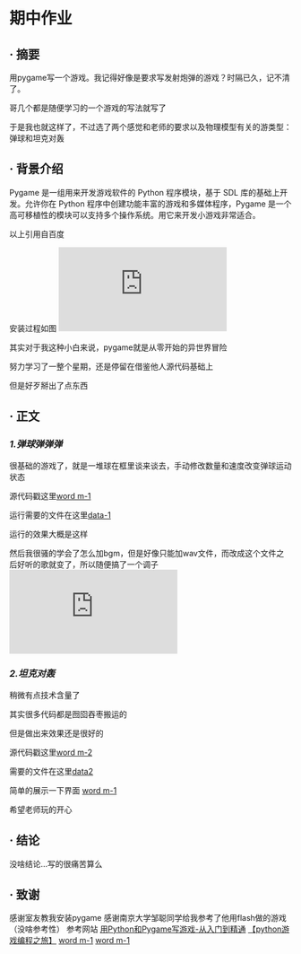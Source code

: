 # 期中作业
## · 摘要
用pygame写一个游戏。我记得好像是要求写发射炮弹的游戏？时隔已久，记不清了。

哥几个都是随便学习的一个游戏的写法就写了

于是我也就这样了，不过选了两个感觉和老师的要求以及物理模型有关的游类型：弹球和坦克对轰

## · 背景介绍
Pygame 是一组用来开发游戏软件的 Python 程序模块，基于 SDL 库的基础上开发。允许你在 Python 程序中创建功能丰富的游戏和多媒体程序，Pygame 是一个高可移植性的模块可以支持多个操作系统。用它来开发小游戏非常适合。

以上引用自百度

安装过程如图
![](https://github.com/zhaozhanyi0804/computationalphysics_N2015301020052/blob/master/Homework_9/Word9-1.py)

其实对于我这种小白来说，pygame就是从零开始的异世界冒险

努力学习了一整个星期，还是停留在借鉴他人源代码基础上

但是好歹掰出了点东西

## · 正文
### ***1.弹球弹弹弹***
很基础的游戏了，就是一堆球在框里谈来谈去，手动修改数量和速度改变弹球运动状态

源代码戳这里[word m-1](https://github.com/zhaozhanyi0804/computationalphysics_N2015301020052/blob/master/Homework_9/Word9-1.py)

运行需要的文件在这里[data-1](https://github.com/zhaozhanyi0804/computationalphysics_N2015301020052/blob/master/Homework_9/Word9-1.py)

运行的效果大概是这样

然后我很骚的学会了怎么加bgm，但是好像只能加wav文件，而改成这个文件之后好听的歌就变了，所以随便搞了一个调子
![](https://github.com/zhaozhanyi0804/computationalphysics_N2015301020052/blob/master/Homework_9/Word9-1.py)

### ***2.坦克对轰***
稍微有点技术含量了

其实很多代码都是囫囵吞枣搬运的

但是做出来效果还是很好的

源代码戳这里[word m-2](https://github.com/zhaozhanyi0804/computationalphysics_N2015301020052/blob/master/Homework_9/Word9-1.py)

需要的文件在这里[data2](https://github.com/zhaozhanyi0804/computationalphysics_N2015301020052/blob/master/Homework_9/Word9-1.py)

简单的展示一下界面
[word m-1](https://github.com/zhaozhanyi0804/computationalphysics_N2015301020052/blob/master/Homework_9/Word9-1.py)

希望老师玩的开心

## · 结论
没啥结论...写的很痛苦算么

## · 致谢
感谢室友教我安装pygame
感谢南京大学邹聪同学给我参考了他用flash做的游戏（没啥参考性）
参考网站
[用Python和Pygame写游戏-从入门到精通](https://eyehere.net/2011/python-pygame-novice-professional-1/)
[【python游戏编程之旅】](http://www.cnblogs.com/msxh/p/4966899.html)
[word m-1](https://github.com/zhaozhanyi0804/computationalphysics_N2015301020052/blob/master/Homework_9/Word9-1.py)
[word m-1](https://github.com/zhaozhanyi0804/computationalphysics_N2015301020052/blob/master/Homework_9/Word9-1.py)

